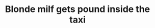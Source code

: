 ---
layout: post
title: Blonde milf gets pound inside the taxi
duration: '10:10'
view: 201
rate: 2
video: 'https://flashservice.xvideos.com/embedframe/26985439'
category:
 - rough
 - busty
 - blonde
 - outdoor
 - cab
 - milf
tags: 
 - sucked
 - fucked
priority: 0.9
changefreq: daily
---